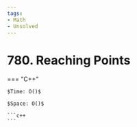 ```yaml
---
tags:
- Math
- Unsolved
---
```



# 780. Reaching Points

=== "C++"

    $Time: O()$

    $Space: O()$

    ```c++
    ```